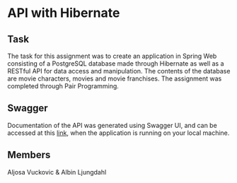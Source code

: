 # API with Hibernate

## Task
The task for this assignment was to create an application in Spring Web consisting of a PostgreSQL database made through Hibernate as well as a RESTful API for data access and manipulation. The contents of the database are movie characters, movies and movie franchises. The assignment was completed through Pair Programming.

## Swagger
Documentation of the API was generated using Swagger UI, and can be accessed at this [link](http://localhost:8080/swagger-ui.html), when the application is running on your local machine.

## Members
Aljosa Vuckovic & Albin Ljungdahl
